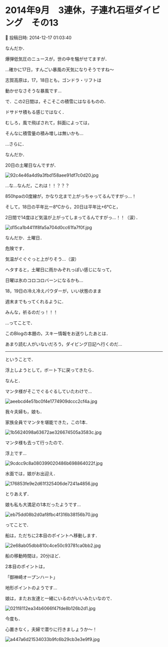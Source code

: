 # 2014年9月　3連休，子連れ石垣ダイビング　その13

📅 投稿日時: 2014-12-17 01:03:40

なんだか．


爆弾低気圧のニュースが，世の中を騒がせてますが．


…確かに17日，すんごい暴風の天気になりそうですね～


志賀高原は，17，18日とも，ゴンドラ・リフトは


動かせなさそうな暴風です…


で．この2日間は，そこそこの積雪にはなるものの．


ドサドサ積もる感じではなく．


むしろ，風で飛ばされて，斜面によっては，


そんなに積雪量の積み増しは無いかも…





…さらに．


なんだか．


20日の土曜日なんですが．




![92c4e46a4d9a3fbd158aee91df7c0d20.jpg](images/92c4e46a4d9a3fbd158aee91df7c0d20.jpg)




…な…なんだ，これは！！？？？


850hpaの0度線が，かなり北まで上がっちゃってるんですがっ…！


そして，18日の平年比ー8℃から，20日は平年比+6℃と，


2日間で14度ほど気温が上がってしまってるんですがっ…！！（涙）．




![d15ca1b4411f8fa5a704d0cc61fa7f0f.jpg](images/d15ca1b4411f8fa5a704d0cc61fa7f0f.jpg)




なんだか．土曜日．


危険です．


気温がぐぐぐっと上がりそう…（涙）


ヘタすると，土曜日に雨かみぞれっぽい感じになって，


日曜は氷のコロコロバーンになるかも…





18，19日の冷え冷えパウダーが，いい状態のまま


週末までもってくれるように．


みんな，祈るのだっ！！！





…ってことで．


このBlogの本題の，スキー情報をお送りしたあとは．


あまり読む人がいないだろう，ダイビング日記へ行くのだ…





----


ということで．


浮上しようとして，ボート下に戻ってきたら．





なんと．


マンタ様がそこでぐるぐるしていたわけで…




![aeebcd4e51bc0f4e1774909dccc2cf4a.jpg](images/aeebcd4e51bc0f4e1774909dccc2cf4a.jpg)




我々夫婦も，娘も．


家族全員でマンタを堪能できた，この1本．




![1b5624098a63672ae326674505a3583c.jpg](images/1b5624098a63672ae326674505a3583c.jpg)







マンタ様も去って行ったので．


浮上です…




![9cdcc9c8a080399020486b698864022f.jpg](images/9cdcc9c8a080399020486b698864022f.jpg)




水面では，娘がお出迎え．




![176853fe9e2d61f325406de7241a4856.jpg](images/176853fe9e2d61f325406de7241a4856.jpg)







とりあえず．


娘も私も大満足の1本だったようです…




![eb75dd08b2d0af8fbc4f316b38156b70.jpg](images/eb75dd08b2d0af8fbc4f316b38156b70.jpg)







ってことで．


船は，ただちに2本目のポイントへ移動します．




![2e68ab05dbb810c4ce50c93781ca0bb2.jpg](images/2e68ab05dbb810c4ce50c93781ca0bb2.jpg)




船の移動時間は，20分ほど．


2本目のポイントは，


「御神崎オープンハート」


地形ポイントのようです…


娘は，またお友達と一緒にいるのがいいみたいなので．




![021f8112ea34b6066f47fde8b126b2d1.jpg](images/021f8112ea34b6066f47fde8b126b2d1.jpg)




今度も．


心置きなく，夫婦で潜りに行きましょうか～！




![a447a6d21534033b9fc6b29cb3e3e9f9.jpg](images/a447a6d21534033b9fc6b29cb3e3e9f9.jpg)
